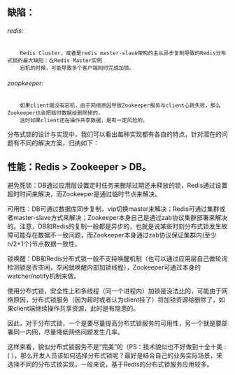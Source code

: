 缺陷：
----
###### redis:
        Redis Cluster，或者是redis master-slave架构的主从异步复制导致的Redis分布式锁的最大缺陷：在Redis Master实例
        宕机的时候，可能导致多个客户端同时完成加锁。
###### zoopkeeper:
        如果client端没有宕机，由于网络原因导致Zookeeper服务与client心跳失败，那么Zookeeper也会把临时数据给删除掉的，
        这时如果client还在操作共享数据，是有一定风险的。




分布式锁的设计与实现中，我们可以看出每种实现都有各自的特点，针对潜在的问题有不同的解决方案，归纳如下：



性能：Redis > Zookeeper > DB。
-----------------------------

避免死锁：DB通过应用层设置定时任务来删除过期还未释放的锁，Redis通过设置超时时间来解决，而Zookeeper是通过临时节点来解决。

可用性：DB可通过数据库同步复制，vip切换master来解决；Redis可通过集群或者master-slave方式来解决；Zookeeper本身自己是通过zab协议集群部署来解决的。注意，DB和Redis的复制一般都是异步的，也就是说某些时刻分布式锁发生故障可能存在数据不一致问题，而Zookeeper本身通过zab协议保证集群内(至少n/2+1个)节点数据一致性。

锁唤醒：DB和Redis分布式锁一般不支持唤醒机制（也可以通过应用层自己做轮询检测锁是否空闲，空闲就唤醒内部加锁线程），Zookeeper可通过本身的watcher/notify机制来做。



使用分布式锁，安全性上和多线程（同一个进程内）加锁是没法比的，可能由于网络原因，分布式锁服务（因为超时或者认为client挂了）将加锁资源给删除了，如果client端继续操作共享资源，此时是有隐患的。



因此，对于分布式锁，一个是要尽量提高分布式锁服务的可用性，另一个就是要部署同一内网，尽量降低网络问题发生几率。



这样来看，貌似分布式锁服务不是“完美”的（PS：技术貌似也不好做到十全十美 :( ），那么开发人员该如何选择分布式锁呢？最好是结合自己的业务实际场景，来选择不同的分布式锁实现，一般来说，基于Redis的分布式锁服务应用较多。
